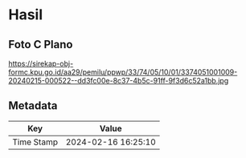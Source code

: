 # Hasil

## Foto C Plano

https://sirekap-obj-formc.kpu.go.id/aa29/pemilu/ppwp/33/74/05/10/01/3374051001009-20240215-000522--dd3fc00e-8c37-4b5c-91ff-9f3d6c52a1bb.jpg


## Metadata

| Key        | Value               |
| ---------- | ------------------- |
| Time Stamp | 2024-02-16 16:25:10 |



